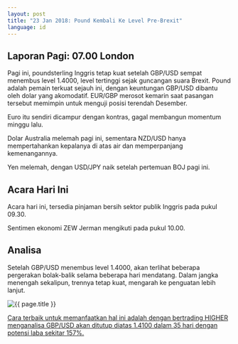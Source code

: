 ```yaml
---
layout: post
title: "23 Jan 2018: Pound Kembali Ke Level Pre-Brexit"
language: id
---
```

## Laporan Pagi: 07.00 London

Pagi ini, poundsterling Inggris tetap kuat setelah GBP/USD sempat menembus level 1.4000, level tertinggi sejak guncangan suara Brexit. Pound adalah pemain terkuat sejauh ini, dengan keuntungan GBP/USD dibantu oleh dolar yang akomodatif. EUR/GBP merosot kemarin saat pasangan tersebut memimpin untuk menguji posisi terendah Desember.

Euro itu sendiri dicampur dengan kontras, gagal membangun momentum minggu lalu.

Dolar Australia melemah pagi ini, sementara NZD/USD hanya mempertahankan kepalanya di atas air dan memperpanjang kemenangannya.

Yen melemah, dengan USD/JPY naik setelah pertemuan BOJ pagi ini.

## Acara Hari Ini

Acara hari ini, tersedia pinjaman bersih sektor publik Inggris pada pukul 09.30.

Sentimen ekonomi ZEW Jerman mengikuti pada pukul 10.00.

## Analisa

Setelah GBP/USD menembus level 1.4000, akan terlihat beberapa pergerakan bolak-balik selama beberapa hari mendatang. Dalam jangka menengah sekalipun, trennya tetap kuat, mengarah ke penguatan lebih lanjut.

<img src="{{ site.url }}/images/jan-18/id-23-jan-18.png" alt="{{ page.title }}" title="{{ page.title }}">

<a href="%LINK%%?https://www.binary.com/d/trade.cgi?market=forex&underlying=frxGBPUSD&formname=higherlower&duration_amount=35&duration_units=d&expiry_type=duration&amount=10&amount_type=payout&barrier=1.4100" target="_blank">Cara terbaik untuk memanfaatkan hal ini adalah dengan bertrading HIGHER menganalisa GBP/USD akan ditutup diatas 1.4100 dalam 35 hari dengan potensi laba sekitar 157%.</a>
